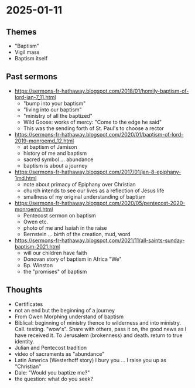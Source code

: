 # 2025-01-11
## Themes
- "Baptism"
- Vigil mass
- Baptism itself

## Past sermons
- https://sermons-fr-hathaway.blogspot.com/2018/01/homily-baptism-of-lord-jan-7_11.html
    - "bump into your baptism"
    - "living into our baptism"
    - "ministry of all the baptized"
    - Wild Goose: works of mercy: "Come to the edge he said"
    - This was the sending forth of St. Paul's to choose a rector
- https://sermons-fr-hathaway.blogspot.com/2020/01/baptism-of-lord-2019-monroemd_12.html
    - at baptism of Jamison
    - history of me and baptism
    - sacred symbol … abundance
    - baptism is about a journey
- https://sermons-fr-hathaway.blogspot.com/2017/01/jan-8-epiphany-1md.html
    - note about primacy of Epiphany over Christian
    - church intends to see our lives as a reflection of Jesus life
    - smallness of my original understanding of baptism
- https://sermons-fr-hathaway.blogspot.com/2020/05/pentecost-2020-monroemd.html
    - Pentecost sermon on baptism
    - Owen etc.
    - photo of me and Isaiah in the raise
    - Bernstein … birth of the creation, mud, word
- https://sermons-fr-hathaway.blogspot.com/2021/11/all-saints-sunday-baptism-2021.html
    - will our children have faith
    - Donovan story of baptism in Africa "We"
    - Bp. Winston
    - the "promises" of baptism


## Thoughts
- Certificates
- not an end but the beginning of a journey
- From Owen
Morphing understand of baptism
- Biblical: beginning of ministry thence to wilderness and into ministry. Call. testing. "wow's". Share with others, pass it on, the good news as I have received it. To Jerusalem (brokenness) and death. return to true identity.
- Julian and Pentecost tradition
- video of sacraments as "abundance"
- Latin America (Westerhoff story) I bury you … I raise you up as "Christian"
- Dale: "Would you baptize me?"
- the question: what do you seek?



